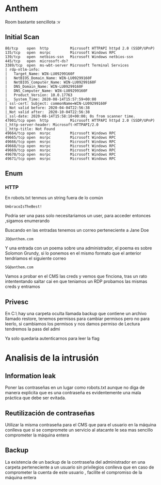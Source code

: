 # Anthem
Room bastante sencillota :v

## Initial Scan
```
80/tcp    open  http          Microsoft HTTPAPI httpd 2.0 (SSDP/UPnP)
135/tcp   open  msrpc         Microsoft Windows RPC
139/tcp   open  netbios-ssn   Microsoft Windows netbios-ssn
445/tcp   open  microsoft-ds?
3389/tcp  open  ms-wbt-server Microsoft Terminal Services
| rdp-ntlm-info: 
|   Target_Name: WIN-LU09299160F
|   NetBIOS_Domain_Name: WIN-LU09299160F
|   NetBIOS_Computer_Name: WIN-LU09299160F
|   DNS_Domain_Name: WIN-LU09299160F
|   DNS_Computer_Name: WIN-LU09299160F
|   Product_Version: 10.0.17763
|_  System_Time: 2020-08-14T15:57:59+00:00
| ssl-cert: Subject: commonName=WIN-LU09299160F
| Not valid before: 2020-04-04T22:56:38
|_Not valid after:  2020-10-04T22:56:38
|_ssl-date: 2020-08-14T15:58:10+00:00; 0s from scanner time.
47001/tcp open  http          Microsoft HTTPAPI httpd 2.0 (SSDP/UPnP)
|_http-server-header: Microsoft-HTTPAPI/2.0
|_http-title: Not Found
49664/tcp open  msrpc         Microsoft Windows RPC
49665/tcp open  msrpc         Microsoft Windows RPC
49666/tcp open  msrpc         Microsoft Windows RPC
49668/tcp open  msrpc         Microsoft Windows RPC
49669/tcp open  msrpc         Microsoft Windows RPC
49670/tcp open  msrpc         Microsoft Windows RPC
49671/tcp open  msrpc         Microsoft Windows RPC
```
## Enum
### HTTP 
En robots.txt tenmos un string fuera de lo común
```
UmbracoIsTheBest!
```
Podria ser una pass solo necesitariamos un user, para acceder entonces ,sigamos enumerando

Buscando en las entradas tenemos un correo perteneciente a Jane Doe
```
JD@anthem.com 
```
Y una entrada con un poema sobre una administrador, el poema es sobre Solomon Grundy, si lo ponemos en el mismo formato que el anterior tendriamos el siguiente correo
```
SG@anthem.com 
```
Vamos a probar en el CMS las creds y vemos que finciona, tras un rato intententando saltar cai en que teniamos un RDP probamos las mismas creds y entramos

## Privesc

En C:\ hay una carpeta oculta llamada backup que contiene un archivo llamado restore, tenemos permisos para cambiar permisos pero no para leerlo, si cambiamos los permisos y nos damos permiso de Lectura tendremos la pass del admi

Ya solo quedaria autenticarnos para leer la flag

# Analisis de la intrusión
## Information leak
Poner las contraseñas en un lugar como robots.txt aunque no diga de manera explicita que es una contraseña es evidentemente una mala práctica que debe ser evitada.
## Reutilización de contraseñas
Utilizar la misma contraseña para el CMS que para el usuario en la máquina conlleva que si se compromete un servicio al atacante le sea mas sencillo comprometer la máquina entera
## Backup
La existencia de un backup de la contraseña del administrador en una carpeta perteneciente a un usuario sin privilegios conlleva que en caso de comprometer la cuenta de este usuario , facilite el compromiso de la máquina entera

